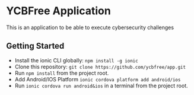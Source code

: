 # YCBFree Application
This is an application to be able to execute cybersecurity challenges

## Getting Started 

- Install the ionic CLI globally: ```npm install -g ionic```
- Clone this repository: ``` git clone https://github.com/ycbfree/app.git ```
- Run ```npm install``` from the project root.
- Add Android/IOS Platform ```ionic cordova platform add android/ios```
- Run ```ionic cordova run android&ios``` in a terminal from the project root.
